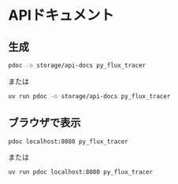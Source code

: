# APIドキュメント

## 生成

```bash
pdoc -o storage/api-docs py_flux_tracer
```

または

```bash
uv run pdoc -o storage/api-docs py_flux_tracer
```

## ブラウザで表示

```bash
pdoc localhost:8080 py_flux_tracer
```

または

```bash
uv run pdoc localhost:8080 py_flux_tracer
```
